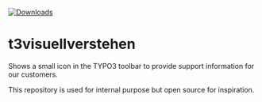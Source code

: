 [![Downloads](https://img.shields.io/packagist/dt/visuellverstehen/t3visuellverstehen.svg)](https://packagist.org/packages/visuellverstehen/t3visuellverstehen)

# t3visuellverstehen

Shows a small icon in the TYPO3 toolbar to provide support information for our customers.

This repository is used for internal purpose but open source for inspiration.

